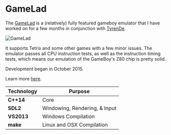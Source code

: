 # GameLad

The [GameLad](http://www.dooskington.com/gamelad/) is a (relatively) fully featured gameboy emulator that I have worked on for a few months in conjunction with [TyrenDe](https://github.com/TyrenDe).

![GameLad](http://dooskington.com/static/images/previews/gamelad_preview.png)

It supports Tetris and some other games with a few minor issues. The emulator passes all CPU instruction tests, as well as the instruction timing tests, which means our emulation of the GameBoy's Z80 chip is pretty solid.

Development began in October 2015.

Learn more [here](http://dooskington.com/gamelad/).

Technology     | Purpose
---------------|----------
**C++14**      | Core
**SDL2**       | Windowing, Rendering, & Input
**VS2013**     | Windows Compilation
**make**       | Linux and OSX Compilation
